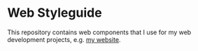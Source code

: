 # Web Styleguide

This repository contains web components that I use for my web development
projects, e.g. [my website](https://christianzoeller.dev).
